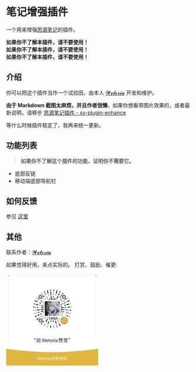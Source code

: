 
# 笔记增强插件

一个用来增强[思源笔记](https://b3log.org/siyuan/?utm_source=ld246.com)的插件。

**如果你不了解本插件，请不要使用！**  
**如果你不了解本插件，请不要使用！**  
**如果你不了解本插件，请不要使用！**  

## 介绍

你可以把这个插件当作一个试验田，由本人 [𝓦𝓮𝓽𝓸𝓻𝓲𝓪](https://simplest-frontend.feishu.cn/docx/R1UxdUYPtoWVi2xapQXclJd2nUh#H5N9dK061o6R4sxUWTiccgvYnAc) 开发和维护。

**由于 Markdown 截图太麻烦，并且作者很懒**，如果你想看带图片效果的，或者最新说明，请移步 [思源笔记插件 - sy-plugin-enhance](https://simplest-frontend.feishu.cn/docx/B3NndXHi7oLLXJxnxQmcczRsnse)  
 
等什么时候插件稳定了，我再来统一更新。


## 功能列表

> **如果你不了解这个插件的功能，证明你不需要它。**

- 底部反链
- 移动端底部导航栏


## 如何反馈

参见 [这里](https://simplest-frontend.feishu.cn/docx/B3NndXHi7oLLXJxnxQmcczRsnse#Ah7nd5EAxowrfUxKj1ucTAuUn6b)

## 其他

联系作者：[𝓦𝓮𝓽𝓸𝓻𝓲𝓪](https://simplest-frontend.feishu.cn/docx/R1UxdUYPtoWVi2xapQXclJd2nUh#H5N9dK061o6R4sxUWTiccgvYnAc)

如果觉得好用，来点实际的。
打赏、鼓励、催更:
<div align="left">
  <img src="./asset/praise.png" width="250" />
</div>

